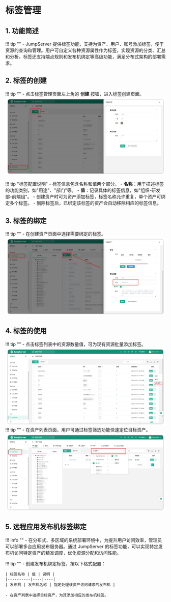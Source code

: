 # 标签管理
## 1. 功能简述
!!! tip ""
    - JumpServer 提供标签功能，支持为资产、用户、账号添加标签，便于资源的查询和管理。用户可自定义各种资源属性作为标签，实现资源的分类、汇总和分析。标签还支持端点规则和发布机绑定等高级功能，满足分布式架构的部署需求。

## 2. 标签的创建
!!! tip ""
    - 点击标签管理页面左上角的 **创建** 按钮，进入标签创建页面。
![tag_list_01](../../../../img/v4_tag_list_01.png)

!!! tip "标签配置说明"
    - 标签信息包含名称和值两个部分。
    - **名称**：用于描述标签的功能类别，如"用途"、"部门"等。
    - **值**：记录具体的标签信息，如"组织-研发部-前端组"。
    - 创建资产时可为资产添加标签，标签名称允许重复，单个资产可绑定多个标签。
    - 删除标签后，已绑定该标签的资产会自动移除相应的标签信息。

## 3. 标签的绑定
!!! tip ""
    - 在创建资产页面中选择需要绑定的标签。
![tag_list_02](../../../../img/v4_tag_list_02.png)

## 4. 标签的使用
!!! tip ""
    - 点击标签列表中的资源数量值，可为现有资源批量添加标签。
![tag_list_03](../../../../img/v4_tag_list_03.png)
!!! tip ""
    - 在资产列表页面，用户可通过标签筛选功能快速定位目标资产。
![tag_list_04](../../../../img/v4_tag_list_04.png)

## 5. 远程应用发布机标签绑定

!!! info ""
    - 在分布式、多区域的系统部署环境中，为提升用户访问效率，管理员可以部署多台应用发布服务器。通过 JumpServer 的标签功能，可以实现特定发布机访问特定资产的精准调度，优化资源分配和访问性能。
 
!!! tip ""
    - 创建发布机绑定标签，按以下格式配置：
    
    | 标签名称 | 值 | 说明 |
    |----------|----|----|
    | 发布机 | 发布机名称 | 指定处理该资产访问请求的发布机 |

    - 在资产列表中选择目标资产，为其添加相应的发布机标签。


